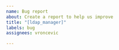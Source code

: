 ```yaml
---
name: Bug report
about: Create a report to help us improve
title: "[ldap_manager]"
labels: bug
assignees: vroncevic

---
```



